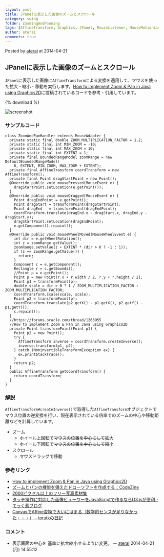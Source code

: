 ```yaml
---
layout: post
title: JPanelに表示した画像のズームとスクロール
category: swing
folder: ZoomingAndPanning
tags: [AffineTransform, Graphics, JPanel, MouseListener, MouseMotionListener, MouseWheelListener]
author: aterai
comments: true
---
```


Posted by [aterai](http://terai.xrea.jp/aterai.html) at 2014-04-21

## JPanelに表示した画像のズームとスクロール
`JPanel`に表示した画像に`AffineTransform`による変換を適用して、マウスを使った拡大・縮小・移動を実行します。[How to implement Zoom & Pan in Java using Graphics2D](https://forums.oracle.com/thread/1263955)に投稿されているコードを参考・引用しています。

{% download %}

![screenshot](https://lh3.googleusercontent.com/-c5Y9hCoRQbU/U1PhhnitgFI/AAAAAAAACD0/ZXIcyPywcr0/s800/ZoomingAndPanning.png)

### サンプルコード
<pre class="prettyprint"><code>class ZoomAndPanHandler extends MouseAdapter {
  private static final double ZOOM_MULTIPLICATION_FACTOR = 1.2;
  private static final int MIN_ZOOM = -10;
  private static final int MAX_ZOOM = 10;
  private static final int EXTENT = 1;
  private final BoundedRangeModel zoomRange = new DefaultBoundedRangeModel(
    0, EXTENT, MIN_ZOOM, MAX_ZOOM + EXTENT);
  private final AffineTransform coordTransform = new AffineTransform();
  private final Point dragStartPoint = new Point();
  @Override public void mousePressed(MouseEvent e) {
    dragStartPoint.setLocation(e.getPoint());
  }
  @Override public void mouseDragged(MouseEvent e) {
    Point dragEndPoint = e.getPoint();
    Point dragStart = transformPoint(dragStartPoint);
    Point dragEnd   = transformPoint(dragEndPoint);
    coordTransform.translate(dragEnd.x - dragStart.x, dragEnd.y - dragStart.y);
    dragStartPoint.setLocation(dragEndPoint);
    e.getComponent().repaint();
  }
  @Override public void mouseWheelMoved(MouseWheelEvent e) {
    int dir = e.getWheelRotation();
    int z = zoomRange.getValue();
    zoomRange.setValue(z + EXTENT * (dir &gt; 0 ? -1 : 1));
    if (z == zoomRange.getValue()) {
      return;
    }
    Component c = e.getComponent();
    Rectangle r = c.getBounds();
    //Point p = e.getPoint();
    Point p = new Point(r.x + r.width / 2, r.y + r.height / 2);
    Point p1 = transformPoint(p);
    double scale = dir &gt; 0 ? 1 / ZOOM_MULTIPLICATION_FACTOR : ZOOM_MULTIPLICATION_FACTOR;
    coordTransform.scale(scale, scale);
    Point p2 = transformPoint(p);
    coordTransform.translate(p2.getX() - p1.getX(), p2.getY() - p1.getY());
    c.repaint();
  }
  //https://forums.oracle.com/thread/1263955
  //How to implement Zoom &amp; Pan in Java using Graphics2D
  private Point transformPoint(Point p1) {
    Point p2 = new Point();
    try {
      AffineTransform inverse = coordTransform.createInverse();
      inverse.transform(p1, p2);
    } catch (NoninvertibleTransformException ex) {
      ex.printStackTrace();
    }
    return p2;
  }
  public AffineTransform getCoordTransform() {
    return coordTransform;
  }
}
</code></pre>

### 解説
`AffineTransform#createInverse()`で取得した`AffineTransform`オブジェクトでマウス位置の逆変換を行い、現在表示されている倍率でのズームの中心や移動距離などを計算しています。

- ズーム
    - ホイール上回転で~~マウスの位置を中心にして~~拡大
    - ホイール下回転で~~マウスの位置を中心にして~~縮小
- スクロール
    - マウスドラッグで移動

<!-- dummy comment line for breaking list -->

### 参考リンク
- [How to implement Zoom & Pan in Java using Graphics2D](https://forums.oracle.com/thread/1263955)
- [ズームとパンの機能を備えたドローソフトを作成する：CodeZine](http://codezine.jp/article/detail/174)
- [2000ピクセル以上のフリー写真素材集](http://sozai-free.com/)
- [タッチ操作に対応した画像ビューワーをJavaScriptで作るならD3.jsが便利 - てっく煮ブログ](http://tech.nitoyon.com/ja/blog/2013/12/13/touch-viewer/)
- [CanvasでAffine変換で大いにはまる（数学的センスが足りなかった・・・） - torutkの日記](http://d.hatena.ne.jp/torutk/20140415/p1)

<!-- dummy comment line for breaking list -->

### コメント
- 表示画面の中心を 基準に拡大縮小するように変更。 -- [aterai](http://terai.xrea.jp/aterai.html) 2014-04-21 (月) 14:55:12

<!-- dummy comment line for breaking list -->

